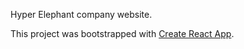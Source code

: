 Hyper Elephant company website.



This project was bootstrapped with [Create React App](https://github.com/facebookincubator/create-react-app).

